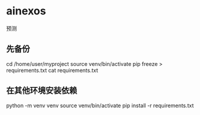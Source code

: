 # ainexos
预测

## 先备份
cd /home/user/myproject
source venv/bin/activate
pip freeze > requirements.txt
cat requirements.txt


## 在其他环境安装依赖
python -m venv venv
source venv/bin/activate
pip install -r requirements.txt